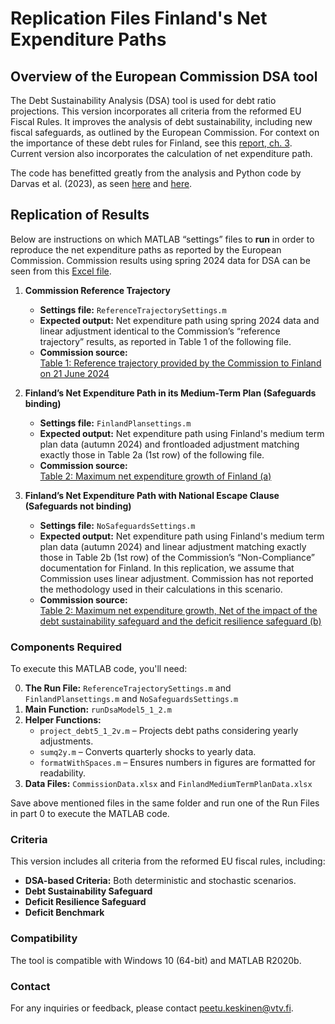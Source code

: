 # Replication Files Finland's Net Expenditure Paths

## Overview of the European Commission DSA tool
The Debt Sustainability Analysis (DSA) tool is used for debt ratio projections. This version incorporates all criteria from the reformed EU Fiscal Rules. It improves the analysis of debt sustainability, including new fiscal safeguards, as outlined by the European Commission. For context on the importance of these debt rules for Finland, see this [report, ch. 3]([https://www.vtv.fi/en/blog/the-length-of-the-adjustment-plan-in-the-reformed-eu-debt-rules-is-of-great-importance-to-finland/](https://www.vtv.fi/en/publications/fiscal-policy-monitoring-report-2024/)). Current version also incorporates the calculation of net expenditure path.

The code has benefitted greatly from the analysis and Python code by Darvas et al. (2023), as seen [here](https://www.bruegel.org/working-paper/quantitative-evaluation-european-commissions-fiscal-governance-proposal) and [here](https://github.com/lennardwelslau/eu-debt-sustainability-analysis).

## Replication of Results
Below are instructions on which MATLAB “settings” files to **run** in order to reproduce the net expenditure paths as reported by the European Commission.
Commission results using spring 2024 data for DSA can be seen from this [Excel file](https://economy-finance.ec.europa.eu/document/download/d3b7feec-2544-40d2-8b94-198479c66755_en?filename=Commission_prior_guidance_calculation_sheet_finland.xlsx).

1. **Commission Reference Trajectory**  
   - **Settings file:**  `ReferenceTrajectorySettings.m`  
   - **Expected output:** Net expenditure path using spring 2024 data and linear adjustment identical to the Commission’s “reference trajectory” results, as reported in Table 1 of the following file.
   - **Commission source:**  
     [Table 1: Reference trajectory provided by the Commission to Finland on 21 June 2024](https://economy-finance.ec.europa.eu/document/download/2685c07d-ce5e-41aa-abb8-6ef14d0e72d9_en?filename=MTFSP_2025_FI.pdf)

2. **Finland’s Net Expenditure Path in its Medium-Term Plan (Safeguards binding)**  
   - **Settings file:**  `FinlandPlansettings.m`  
   - **Expected output:** Net expenditure path using Finland's medium term plan data (autumn 2024) and frontloaded adjustment matching exactly those in Table 2a (1st row) of the following file.
   - **Commission source:**  
     [Table 2: Maximum net expenditure growth of Finland (a)](https://economy-finance.ec.europa.eu/document/download/2685c07d-ce5e-41aa-abb8-6ef14d0e72d9_en?filename=MTFSP_2025_FI.pdf)

3. **Finland’s Net Expenditure Path with National Escape Clause (Safeguards not binding)**  
   - **Settings file:** `NoSafeguardsSettings.m`  
   - **Expected output:** Net expenditure path using Finland's medium term plan data (autumn 2024) and linear adjustment matching exactly those in Table 2b (1st row) of the Commission’s “Non-Compliance” documentation for Finland. In this replication, we assume that Commission uses linear adjustment. Commission has not reported the methodology used in their calculations in this scenario.
   - **Commission source:**  
     [Table 2: Maximum net expenditure growth, Net of the impact of the debt sustainability safeguard and the deficit resilience safeguard (b)](https://economy-finance.ec.europa.eu/document/download/a15e0f75-3100-42c5-bb7e-f0ea5819ffa6_en?filename=FI_NEC_COM_2025_606_1_EN_ACT_part1_v3.pdf)

### Components Required
To execute this MATLAB code, you'll need:

0. **The Run File:**  `ReferenceTrajectorySettings.m` and `FinlandPlansettings.m` and `NoSafeguardsSettings.m`  
1. **Main Function:** `runDsaModel5_1_2.m`  
2. **Helper Functions:**  
   - `project_debt5_1_2v.m` – Projects debt paths considering yearly adjustments.  
   - `sumq2y.m` – Converts quarterly shocks to yearly data.  
   - `formatWithSpaces.m` – Ensures numbers in figures are formatted for readability.  
3. **Data Files:** `CommissionData.xlsx` and  `FinlandMediumTermPlanData.xlsx`

Save above mentioned files in the same folder and run one of the Run Files in part 0 to execute the MATLAB code.

### Criteria
This version includes all criteria from the reformed EU fiscal rules, including:

- **DSA-based Criteria:** Both deterministic and stochastic scenarios.  
- **Debt Sustainability Safeguard**  
- **Deficit Resilience Safeguard**  
- **Deficit Benchmark**

### Compatibility
The tool is compatible with Windows 10 (64-bit) and MATLAB R2020b.

### Contact
For any inquiries or feedback, please contact peetu.keskinen@vtv.fi.
